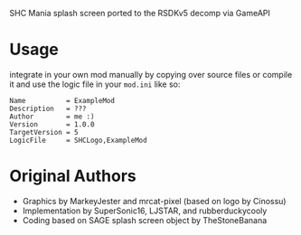 SHC Mania splash screen ported to the RSDKv5 decomp via GameAPI

# Usage
integrate in your own mod manually by copying over source files or compile it and use the
logic file in your `mod.ini` like so:

```
Name          = ExampleMod
Description   = ???
Author        = me :)
Version       = 1.0.0
TargetVersion = 5
LogicFile     = SHCLogo,ExampleMod

```
# Original Authors
- Graphics by MarkeyJester and mrcat-pixel (based on logo by Cinossu)
- Implementation by SuperSonic16, LJSTAR, and rubberduckycooly
- Coding based on SAGE splash screen object by TheStoneBanana